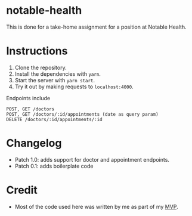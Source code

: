 # notable-health
This is done for a take-home assignment for a position at Notable Health.

# Instructions
1. Clone the repository.
2. Install the dependencies with `yarn`.
3. Start the server with `yarn start`.
4. Try it out by making requests to `localhost:4000`.

Endpoints include
```
POST, GET /doctors
POST, GET /doctors/:id/appointments (date as query param)
DELETE /doctors/:id/appointments/:id
```

# Changelog
* Patch 1.0: adds support for doctor and appointment endpoints.
* Patch 0.1: adds boilerplate code

# Credit
* Most of the code used here was written by me as part of my [MVP](https://github.com/adbarc92/MVP).
